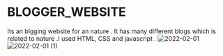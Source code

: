 # BLOGGER_WEBSITE
Its an blgging website for an nature . It has many different blogs which is related to nature .I used HTML, CSS and javascript . 
![2022-02-01](https://user-images.githubusercontent.com/91754694/151909069-61edc137-0410-48cf-b5da-2fb8882b0fc2.png)
![2022-02-01 (1)](https://user-images.githubusercontent.com/91754694/151909079-368cd51c-f21a-4f14-845e-2e8985505c7e.png)

